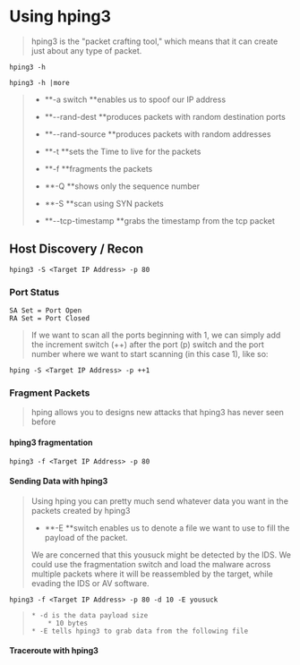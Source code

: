 # Using hping3

> hping3 is the "packet crafting tool," which means that it can create just about any type of packet.

```
hping3 -h
```

```
hping3 -h |more
```

> * **-a switch **enables us to spoof our IP address
> * **--rand-dest **produces packets with random destination ports
> * **--rand-source **produces packets with random addresses
> * **-t **sets the Time to live for the packets
> * **-f **fragments the packets
>
> * **-Q **shows only the sequence number
>
> * **-S **scan using SYN packets
>
> * **--tcp-timestamp **grabs the timestamp from the tcp packet

## Host Discovery / Recon

```
hping3 -S <Target IP Address> -p 80
```

### Port Status

```
SA Set = Port Open
RA Set = Port Closed
```

> If we want to scan all the ports beginning with 1, we can simply add the increment switch \(++\) after the port \(p\) switch and the port number where we want to start scanning \(in this case 1\), like so:

```
hping -S <Target IP Address> -p ++1
```

### Fragment Packets

> hping allows you to designs new attacks that hping3 has never seen before

#### hping3 fragmentation

```
hping3 -f <Target IP Address> -p 80
```

#### Sending Data with hping3

> Using hping you can pretty much send whatever data you want in the packets created by hping3
>
> * **-E **switch enables us to denote a file we want to use to fill the payload of the packet.
>
> We are concerned that this yousuck might be detected by the IDS. We could use the fragmentation switch and load the malware across multiple packets where it will be reassembled by the target, while evading the IDS or AV software.

```
hping3 -f <Target IP Address> -p 80 -d 10 -E yousuck
```

> ```
> * -d is the data payload size 
>     * 10 bytes
> * -E tells hping3 to grab data from the following file
> ```



#### Traceroute with hping3













